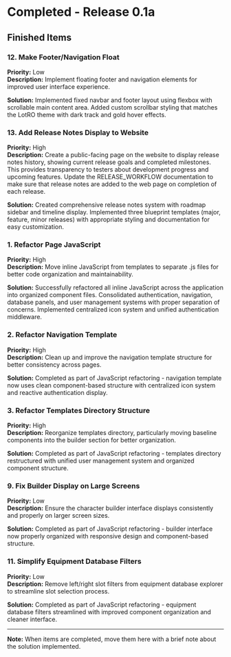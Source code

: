 # Completed - Release 0.1a

## Finished Items

### 12. Make Footer/Navigation Float
**Priority:** Low  
**Description:** Implement floating footer and navigation elements for improved user interface experience.

**Solution:** Implemented fixed navbar and footer layout using flexbox with scrollable main content area. Added custom scrollbar styling that matches the LotRO theme with dark track and gold hover effects.

### 13. Add Release Notes Display to Website
**Priority:** High  
**Description:** Create a public-facing page on the website to display release notes history, showing current release goals and completed milestones. This provides transparency to testers about development progress and upcoming features. Update the RELEASE_WORKFLOW documentation to make sure that release notes are added to the web page on completion of each release.

**Solution:** Created comprehensive release notes system with roadmap sidebar and timeline display. Implemented three blueprint templates (major, feature, minor releases) with appropriate styling and documentation for easy customization.

### 1. Refactor Page JavaScript
**Priority:** High  
**Description:** Move inline JavaScript from templates to separate .js files for better code organization and maintainability.

**Solution:** Successfully refactored all inline JavaScript across the application into organized component files. Consolidated authentication, navigation, database panels, and user management systems with proper separation of concerns. Implemented centralized icon system and unified authentication middleware.

### 2. Refactor Navigation Template
**Priority:** High  
**Description:** Clean up and improve the navigation template structure for better consistency across pages.

**Solution:** Completed as part of JavaScript refactoring - navigation template now uses clean component-based structure with centralized icon system and reactive authentication display.

### 3. Refactor Templates Directory Structure
**Priority:** High  
**Description:** Reorganize templates directory, particularly moving baseline components into the builder section for better organization.

**Solution:** Completed as part of JavaScript refactoring - templates directory restructured with unified user management system and organized component structure.

### 9. Fix Builder Display on Large Screens
**Priority:** Low  
**Description:** Ensure the character builder interface displays consistently and properly on larger screen sizes.

**Solution:** Completed as part of JavaScript refactoring - builder interface now properly organized with responsive design and component-based structure.

### 11. Simplify Equipment Database Filters
**Priority:** Low  
**Description:** Remove left/right slot filters from equipment database explorer to streamline slot selection process.

**Solution:** Completed as part of JavaScript refactoring - equipment database filters streamlined with improved component organization and cleaner interface.

---

**Note:** When items are completed, move them here with a brief note about the solution implemented. 